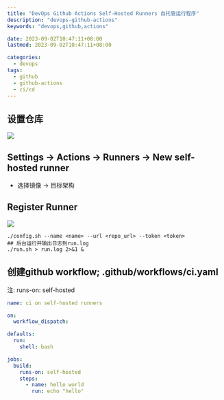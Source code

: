 ```yaml
---
title: "DevOps Github Actions Self-Hosted Runners 自托管运行程序"
description: "devops-github-actions"
keywords: "devops,github,actions"

date: 2023-09-02T10:47:11+08:00
lastmod: 2023-09-02T10:47:11+08:00

categories:
  - devops
tags:
  - github
  - github-actions
  - ci/cd
---
```


## 设置仓库
![](runners-add.png)
## Settings -> Actions -> Runners -> New self-hosted runner
  * 选择镜像 -> 目标架构
## Register Runner
![](runners-config.png)
```
./config.sh --name <name> --url <repo_url> --token <token>
## 后台运行并输出日志到run.log
./run.sh > run.log 2>&1 &
```
## 创建github workflow; .github/workflows/ci.yaml
注: runs-on: self-hosted
```yaml
name: ci on self-hosted runners

on:
  workflow_dispatch:

defaults:
  run:
    shell: bash

jobs:
  build:
    runs-on: self-hosted
    steps:
      - name: hello world
        run: echo "hello"
```